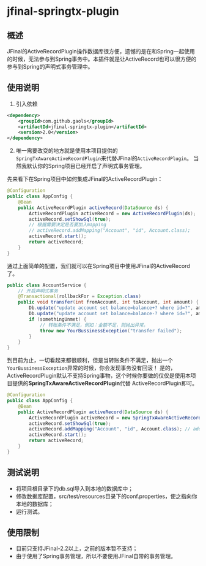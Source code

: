 # jfinal-springtx-plugin

## 概述

JFinal的ActiveRecordPlugin操作数据库很方便，遗憾的是在和Spring一起使用的时候，无法参与到Spring事务中。本插件就是让ActiveRecord也可以很方便的参与到Spring的声明式事务管理中。

## 使用说明

1. 引入依赖

```xml
<dependency>
    <groupId>com.github.gaols</groupId>
    <artifactId>jfinal-springtx-plugin</artifactId>
    <version>2.0</version>
</dependency>
```

2. 唯一需要改变的地方就是使用本项目提供的`SpringTxAwareActiveRecordPlugin`来代替JFinal的`ActiveRecordPlugin`。
当然我默认你的Spring项目已经开启了声明式事务管理。

先来看下在Spring项目中如何集成JFinal的ActiveRecordPlugin：

```java
@Configuration
public class AppConfig {
    @Bean
    public ActiveRecordPlugin activeRecord(DataSource ds) {
        ActiveRecordPlugin activeRecord = new ActiveRecordPlugin(ds);
        activeRecord.setShowSql(true);
        // 根据需要决定是否要加入mapping
        // activeRecord.addMapping("Account", "id", Account.class);
        activeRecord.start();
        return activeRecord;
    }
}
```

通过上面简单的配置，我们就可以在Spring项目中使用JFinal的ActiveRecord了。

```java
public class AccountService {
    // 开启声明式事务
    @Transactional(rollbackFor = Exception.class)
    public void transfer(int fromAccount, int toAccount, int amount) {
        Db.update("update account set balance=balance+? where id=?", amount, toAccount);
        Db.update("update account set balance=balance-? where id=?", amount, fromAccount);
        if (somethingUnmet) {
            // 转账条件不满足，例如：金额不足，则抛出异常。
            throw new YourBussinessException("transfer failed");
        }
    }
}
```

到目前为止，一切看起来都很顺利，但是当转账条件不满足，抛出一个`YourBussinessException`异常的时候，你会发现事务没有回滚！
是的，ActiveRecordPlugin默认不支持Spring事物，这个时候你要做的仅仅是使用本项目提供的**SpringTxAwareActiveRecordPlugin**代替
ActiveRecordPlugin即可。

```java
@Configuration
public class AppConfig {
    @Bean
    public ActiveRecordPlugin activeRecord(DataSource ds) {
        ActiveRecordPlugin activeRecord = new SpringTxAwareActiveRecordPlugin(ds);
        activeRecord.setShowSql(true);
        activeRecord.addMapping("Account", "id", Account.class); // add any mappings here
        activeRecord.start();
        return activeRecord;
    }
}
```

## 测试说明

* 将项目根目录下的db.sql导入到本地的数据库中；
* 修改数据库配置，src/test/resources目录下的conf.properties，使之指向你本地的数据库；
* 运行测试。

## 使用限制

* 目前只支持JFinal-2.2以上，之前的版本暂不支持；
* 由于使用了Spring事务管理，所以不要使用JFinal自带的事务管理。
